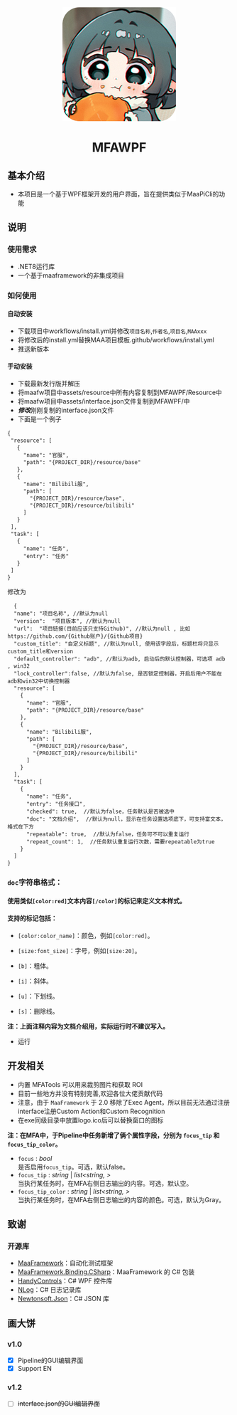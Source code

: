 <div align="center">
<img alt="LOGO" src="https://github.com/SweetSmellFox/MFAWPF/blob/master/logo.png" width="256" height="256" />

# MFAWPF

</div>

## 基本介绍

- 本项目是一个基于WPF框架开发的用户界面，旨在提供类似于MaaPiCli的功能

## 说明

### 使用需求

- .NET8运行库
- 一个基于maaframework的非集成项目

### 如何使用

#### 自动安装

- 下载项目中workflows/install.yml并修改```项目名称```,```作者名```,```项目名```,```MAAxxx```
- 将修改后的install.yml替换MAA项目模板.github/workflows/install.yml
- 推送新版本

#### 手动安装

- 下载最新发行版并解压
- 将maafw项目中assets/resource中所有内容复制到MFAWPF/Resource中
- 将maafw项目中assets/interface.json文件复制到MFAWPF/中
- ***修改***刚刚复制的interface.json文件
- 下面是一个例子

 ```
{
  "resource": [
    {
      "name": "官服",
      "path": "{PROJECT_DIR}/resource/base"
    },
    {
      "name": "Bilibili服",
      "path": [
        "{PROJECT_DIR}/resource/base",
        "{PROJECT_DIR}/resource/bilibili"
      ]
    }
  ],
  "task": [
    {
      "name": "任务",
      "entry": "任务"
    }
  ]
}
```

修改为

```
  {
  "name": "项目名称", //默认为null
  "version":  "项目版本", //默认为null
  "url":  "项目链接(目前应该只支持Github)", //默认为null , 比如 https://github.com/{Github账户}/{Github项目}
  "custom_title": "自定义标题", //默认为null, 使用该字段后，标题栏将只显示custom_title和version
  "default_controller": "adb", //默认为adb, 启动后的默认控制器，可选项 adb , win32 
  "lock_controller":false, //默认为false, 是否锁定控制器，开启后用户不能在adb和win32中切换控制器
  "resource": [
    {
      "name": "官服",
      "path": "{PROJECT_DIR}/resource/base"
    },
    {
      "name": "Bilibili服",
      "path": [
        "{PROJECT_DIR}/resource/base",
        "{PROJECT_DIR}/resource/bilibili"
      ]
    }
  ],
  "task": [
    {
      "name": "任务",
      "entry": "任务接口",
      "checked": true,  //默认为false，任务默认是否被选中
      "doc": "文档介绍",  //默认为null，显示在任务设置选项底下，可支持富文本，格式在下方
      "repeatable": true,  //默认为false，任务可不可以重复运行
      "repeat_count": 1,  //任务默认重复运行次数，需要repeatable为true
    }
  ]
}
```
### `doc`字符串格式：

#### 使用类似`[color:red]`文本内容`[/color]`的标记来定义文本样式。

#### 支持的标记包括：

- `[color:color_name]`：颜色，例如`[color:red]`。

- `[size:font_size]`：字号，例如`[size:20]`。

- `[b]`：粗体。

- `[i]`：斜体。

- `[u]`：下划线。

- `[s]`：删除线。

**注：上面注释内容为文档介绍用，实际运行时不建议写入。**

- 运行

## 开发相关

- 内置 MFATools 可以用来裁剪图片和获取 ROI
- 目前一些地方并没有特别完善,欢迎各位大佬贡献代码
- 注意，由于 `MaaFramework` 于 2.0 移除了Exec Agent，所以目前无法通过注册interface注册Custom Action和Custom Recognition
- 在exe同级目录中放置logo.ico后可以替换窗口的图标

**注：在MFA中，于Pipeline中任务新增了俩个属性字段，分别为 `focus_tip` 和 `focus_tip_color`。**

- `focus` : *bool*  
  是否启用`focus_tip`。可选，默认false。
- `focus_tip` : *string* | *list<string, >*  
  当执行某任务时，在MFA右侧日志输出的内容。可选，默认空。
- `focus_tip_color` : *string* | *list<string, >*  
  当执行某任务时，在MFA右侧日志输出的内容的颜色。可选，默认为Gray。

## 致谢

### 开源库

- [MaaFramework](https://github.com/MaaAssistantArknights/MaaFramework)：自动化测试框架
- [MaaFramework.Binding.CSharp](https://github.com/MaaXYZ/MaaFramework.Binding.CSharp)：MaaFramework 的 C# 包装
- [HandyControls](https://github.com/ghost1372/HandyControls)：C# WPF 控件库
- [NLog](https://github.com/NLog/NLog)：C# 日志记录库
- [Newtonsoft.Json](https://github.com/CommunityToolkit/dotnet)：C# JSON 库

## 画大饼

### v1.0

- [x] Pipeline的GUI编辑界面
- [x] Support EN

### v1.2

- [ ] <strike>interface.json的GUI编辑界面</strike>
